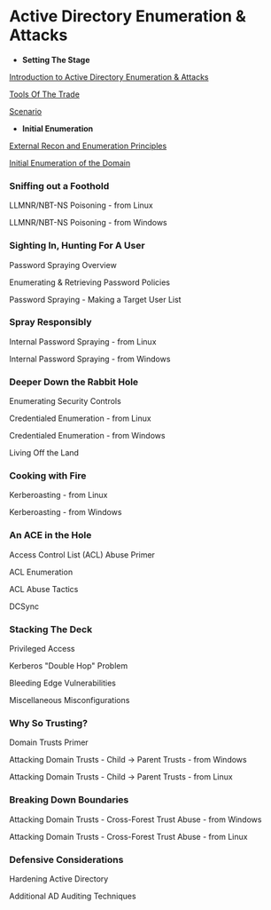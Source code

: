 # Active Directory Enumeration & Attacks

- **Setting The Stage**

[Introduction to Active Directory Enumeration & Attacks](Introduction%20to%20Active%20Directory%20Enumeration%20&%20Att%201bc03ba572bc80b9af0be73f43a73312.md)

[Tools Of The Trade](Tools%20Of%20The%20Trade%201bc03ba572bc8065a7eccc859bf46e8d.md)

[Scenario](Scenario%201bc03ba572bc809a979ec288a0cbb964.md)

- **Initial Enumeration**

[External Recon and Enumeration Principles](External%20Recon%20and%20Enumeration%20Principles%201bc03ba572bc80889d65d0570450219e.md)

[Initial Enumeration of the Domain](Initial%20Enumeration%20of%20the%20Domain%201bc03ba572bc80feba53cf14c34aa595.md)

### **Sniffing out a Foothold**

LLMNR/NBT-NS Poisoning - from Linux

LLMNR/NBT-NS Poisoning - from Windows

### **Sighting In, Hunting For A User**

Password Spraying Overview

Enumerating & Retrieving Password Policies

Password Spraying - Making a Target User List

### **Spray Responsibly**

Internal Password Spraying - from Linux

Internal Password Spraying - from Windows

### **Deeper Down the Rabbit Hole**

Enumerating Security Controls

Credentialed Enumeration - from Linux

Credentialed Enumeration - from Windows

Living Off the Land

### **Cooking with Fire**

Kerberoasting - from Linux

Kerberoasting - from Windows

### **An ACE in the Hole**

Access Control List (ACL) Abuse Primer

ACL Enumeration

ACL Abuse Tactics

DCSync

### **Stacking The Deck**

Privileged Access

Kerberos "Double Hop" Problem

Bleeding Edge Vulnerabilities

Miscellaneous Misconfigurations

### **Why So Trusting?**

Domain Trusts Primer

Attacking Domain Trusts - Child -> Parent Trusts - from Windows

Attacking Domain Trusts - Child -> Parent Trusts - from Linux

### **Breaking Down Boundaries**

Attacking Domain Trusts - Cross-Forest Trust Abuse - from Windows

Attacking Domain Trusts - Cross-Forest Trust Abuse - from Linux

### **Defensive Considerations**

Hardening Active Directory

Additional AD Auditing Techniques